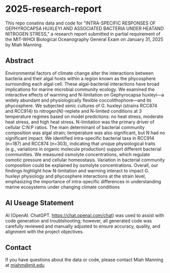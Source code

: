 # 2025-research-report
This repo conatins data and code for "INTRA-SPECIFIC RESPONSES OF GEPHYROCAPSA HUXLEYI AND ASSOCIATED BACTERIA UNDER HEATAND NITROGEN STRESS," a research report submitted in partial requirement of the MIT-WHOI Biological Oceanography General Exam on January 31, 2025 by Miah Manning.

## Abstract
Environmental factors of climate change alter the interactions between bacteria and their algal hosts within a region known as the phycosphere surrounding each algal cell. These algal-bacterial interactions have broad implications for marine microbial community ecology. We examined the interactive effects of warming and N-limitation on Gephyrocapsa huxleyi—a widely abundant and physiologically flexible coccolithophore—and its phycosphere. We subjected xenic cultures of G. huxleyi (strains RCC874 and RCC914) to nitrogen(N)-replete and N-limited conditions at 3 temperature regimes based on model predictions: no heat stress, moderate heat stress, and high heat stress. N-limitation was the primary driver of cellular C:N:P ratios. The main determinant of bacterial community composition was algal strain; temperature was also significant, but N had no significant impact. We identified intra-specific bacterial taxa in RCC914 (n=187) and RCC874 (n=303), indicating that unique physiological traits (e.g., variations in organic molecule production) support different bacterial communities. We measured osmolyte concentrations, which regulate osmotic pressure and cellular homeostasis. Variation in bacterial community composition could be explained by osmolyte concentrations. Overall, our findings highlight how N-limitation and warming interact to impact G. huxleyi physiology and phycosphere interactions at the strain level, emphasizing the importance of intra-specific  differences in understanding marine ecosystems under changing climate conditions

## AI Useage Statement
AI (OpenAI. ChatGPT. https://chat.openai.com/chat) was used to assist with code generation and troublshooting; however, all generated code was carefully reviewed and manually adjusted to ensure accuracy, quality, and alignment with the project objectives.

## Contact
If you have questions about the data or code, please contact Miah Manning at miahm@mit.edu
